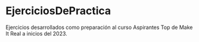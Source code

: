 # EjerciciosDePractica
Ejercicios desarrollados como preparación al curso Aspirantes Top de Make It Real a inicios del 2023.
